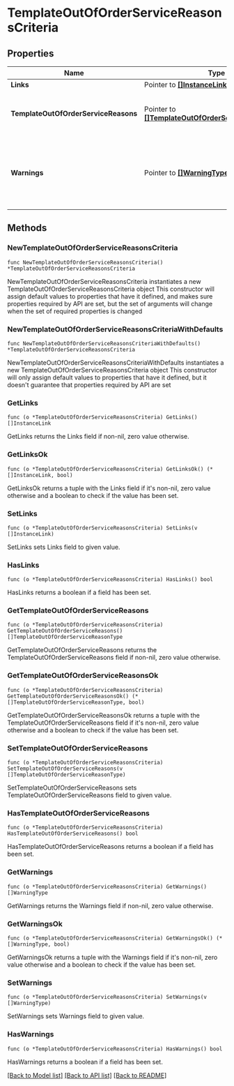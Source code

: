 # TemplateOutOfOrderServiceReasonsCriteria

## Properties

Name | Type | Description | Notes
------------ | ------------- | ------------- | -------------
**Links** | Pointer to [**[]InstanceLink**](InstanceLink.md) |  | [optional] 
**TemplateOutOfOrderServiceReasons** | Pointer to [**[]TemplateOutOfOrderServiceReasonType**](TemplateOutOfOrderServiceReasonType.md) | Template of out of order/service reason details. | [optional] 
**Warnings** | Pointer to [**[]WarningType**](WarningType.md) | Used in conjunction with the Success element to define a business error. | [optional] 

## Methods

### NewTemplateOutOfOrderServiceReasonsCriteria

`func NewTemplateOutOfOrderServiceReasonsCriteria() *TemplateOutOfOrderServiceReasonsCriteria`

NewTemplateOutOfOrderServiceReasonsCriteria instantiates a new TemplateOutOfOrderServiceReasonsCriteria object
This constructor will assign default values to properties that have it defined,
and makes sure properties required by API are set, but the set of arguments
will change when the set of required properties is changed

### NewTemplateOutOfOrderServiceReasonsCriteriaWithDefaults

`func NewTemplateOutOfOrderServiceReasonsCriteriaWithDefaults() *TemplateOutOfOrderServiceReasonsCriteria`

NewTemplateOutOfOrderServiceReasonsCriteriaWithDefaults instantiates a new TemplateOutOfOrderServiceReasonsCriteria object
This constructor will only assign default values to properties that have it defined,
but it doesn't guarantee that properties required by API are set

### GetLinks

`func (o *TemplateOutOfOrderServiceReasonsCriteria) GetLinks() []InstanceLink`

GetLinks returns the Links field if non-nil, zero value otherwise.

### GetLinksOk

`func (o *TemplateOutOfOrderServiceReasonsCriteria) GetLinksOk() (*[]InstanceLink, bool)`

GetLinksOk returns a tuple with the Links field if it's non-nil, zero value otherwise
and a boolean to check if the value has been set.

### SetLinks

`func (o *TemplateOutOfOrderServiceReasonsCriteria) SetLinks(v []InstanceLink)`

SetLinks sets Links field to given value.

### HasLinks

`func (o *TemplateOutOfOrderServiceReasonsCriteria) HasLinks() bool`

HasLinks returns a boolean if a field has been set.

### GetTemplateOutOfOrderServiceReasons

`func (o *TemplateOutOfOrderServiceReasonsCriteria) GetTemplateOutOfOrderServiceReasons() []TemplateOutOfOrderServiceReasonType`

GetTemplateOutOfOrderServiceReasons returns the TemplateOutOfOrderServiceReasons field if non-nil, zero value otherwise.

### GetTemplateOutOfOrderServiceReasonsOk

`func (o *TemplateOutOfOrderServiceReasonsCriteria) GetTemplateOutOfOrderServiceReasonsOk() (*[]TemplateOutOfOrderServiceReasonType, bool)`

GetTemplateOutOfOrderServiceReasonsOk returns a tuple with the TemplateOutOfOrderServiceReasons field if it's non-nil, zero value otherwise
and a boolean to check if the value has been set.

### SetTemplateOutOfOrderServiceReasons

`func (o *TemplateOutOfOrderServiceReasonsCriteria) SetTemplateOutOfOrderServiceReasons(v []TemplateOutOfOrderServiceReasonType)`

SetTemplateOutOfOrderServiceReasons sets TemplateOutOfOrderServiceReasons field to given value.

### HasTemplateOutOfOrderServiceReasons

`func (o *TemplateOutOfOrderServiceReasonsCriteria) HasTemplateOutOfOrderServiceReasons() bool`

HasTemplateOutOfOrderServiceReasons returns a boolean if a field has been set.

### GetWarnings

`func (o *TemplateOutOfOrderServiceReasonsCriteria) GetWarnings() []WarningType`

GetWarnings returns the Warnings field if non-nil, zero value otherwise.

### GetWarningsOk

`func (o *TemplateOutOfOrderServiceReasonsCriteria) GetWarningsOk() (*[]WarningType, bool)`

GetWarningsOk returns a tuple with the Warnings field if it's non-nil, zero value otherwise
and a boolean to check if the value has been set.

### SetWarnings

`func (o *TemplateOutOfOrderServiceReasonsCriteria) SetWarnings(v []WarningType)`

SetWarnings sets Warnings field to given value.

### HasWarnings

`func (o *TemplateOutOfOrderServiceReasonsCriteria) HasWarnings() bool`

HasWarnings returns a boolean if a field has been set.


[[Back to Model list]](../README.md#documentation-for-models) [[Back to API list]](../README.md#documentation-for-api-endpoints) [[Back to README]](../README.md)


